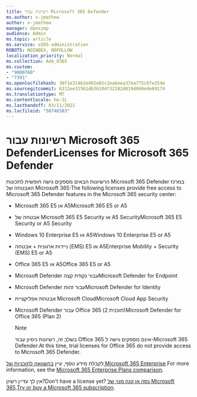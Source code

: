 ```yaml
---
title: רשיונות עבור Microsoft 365 Defender
ms.author: v-jmathew
author: v-jmathew
manager: dansimp
audience: Admin
ms.topic: article
ms.service: o365-administration
ROBOTS: NOINDEX, NOFOLLOW
localization_priority: Normal
ms.collection: Adm_O365
ms.custom:
- "9000760"
- "7391"
ms.openlocfilehash: 38f1e314b2e492e02c2ea6eea37ea775c67e354e
ms.sourcegitcommit: 6312ee31561db36104f32282d019d069ede69174
ms.translationtype: MT
ms.contentlocale: he-IL
ms.lasthandoff: 03/11/2021
ms.locfileid: "50746583"
---
```

# <a name="licenses-for-microsoft-365-defender"></a><span data-ttu-id="91dd1-102">רשיונות עבור Microsoft 365 Defender</span><span class="sxs-lookup"><span data-stu-id="91dd1-102">Licenses for Microsoft 365 Defender</span></span>

<span data-ttu-id="91dd1-103">הרשיונות הבאים מספקים גישה חופשית לתכונות Microsoft 365 Defender במרכז האבטחה של Microsoft 365:</span><span class="sxs-lookup"><span data-stu-id="91dd1-103">The following licenses provide free access to Microsoft 365 Defender features in the Microsoft 365 security center:</span></span>

- <span data-ttu-id="91dd1-104">Microsoft 365 E5 או A5</span><span class="sxs-lookup"><span data-stu-id="91dd1-104">Microsoft 365 E5 or A5</span></span>
- <span data-ttu-id="91dd1-105">אבטחה של Microsoft 365 E5 Security או A5 Security</span><span class="sxs-lookup"><span data-stu-id="91dd1-105">Microsoft 365 E5 Security or A5 Security</span></span>
- <span data-ttu-id="91dd1-106">Windows 10 Enterprise E5 או A5</span><span class="sxs-lookup"><span data-stu-id="91dd1-106">Windows 10 Enterprise E5 or A5</span></span>
- <span data-ttu-id="91dd1-107">ניידות ארגונית + אבטחה (EMS) E5 או A5</span><span class="sxs-lookup"><span data-stu-id="91dd1-107">Enterprise Mobility + Security (EMS) E5 or A5</span></span>
- <span data-ttu-id="91dd1-108">Office 365 E5 או A5</span><span class="sxs-lookup"><span data-stu-id="91dd1-108">Office 365 E5 or A5</span></span>
- <span data-ttu-id="91dd1-109">Microsoft Defender עבור נקודת קצה</span><span class="sxs-lookup"><span data-stu-id="91dd1-109">Microsoft Defender for Endpoint</span></span>
- <span data-ttu-id="91dd1-110">Microsoft Defender עבור זהות</span><span class="sxs-lookup"><span data-stu-id="91dd1-110">Microsoft Defender for Identity</span></span>
- <span data-ttu-id="91dd1-111">אבטחת אפליקציית Microsoft Cloud</span><span class="sxs-lookup"><span data-stu-id="91dd1-111">Microsoft Cloud App Security</span></span>
- <span data-ttu-id="91dd1-112">Microsoft Defender עבור Office 365 (תוכנית 2)</span><span class="sxs-lookup"><span data-stu-id="91dd1-112">Microsoft Defender for Office 365 (Plan 2)</span></span>

    > [!NOTE]
    > <span data-ttu-id="91dd1-113">בשלב זה, רשיונות ניסיון עבור Office 365 אינם מספקים גישה ל-Microsoft 365 Defender.</span><span class="sxs-lookup"><span data-stu-id="91dd1-113">At this time, trial licenses for Office 365 do not provide access to Microsoft 365 Defender.</span></span>

<span data-ttu-id="91dd1-114">לקבלת מידע נוסף, עיין [בהשוואה לתוכניות של Microsoft 365 Enterprise](https://go.microsoft.com/fwlink/?linkid=2143458).</span><span class="sxs-lookup"><span data-stu-id="91dd1-114">For more information, see the [Microsoft 365 Enterprise Plans comparison](https://go.microsoft.com/fwlink/?linkid=2143458).</span></span>

<span data-ttu-id="91dd1-115">אין לך עדיין רשיון?</span><span class="sxs-lookup"><span data-stu-id="91dd1-115">Don't have a license yet?</span></span> <span data-ttu-id="91dd1-116">[נסה או קנה מנוי של Microsoft 365](https://go.microsoft.com/fwlink/?linkid=2143625).</span><span class="sxs-lookup"><span data-stu-id="91dd1-116">[Try or buy a Microsoft 365 subscription](https://go.microsoft.com/fwlink/?linkid=2143625).</span></span>
